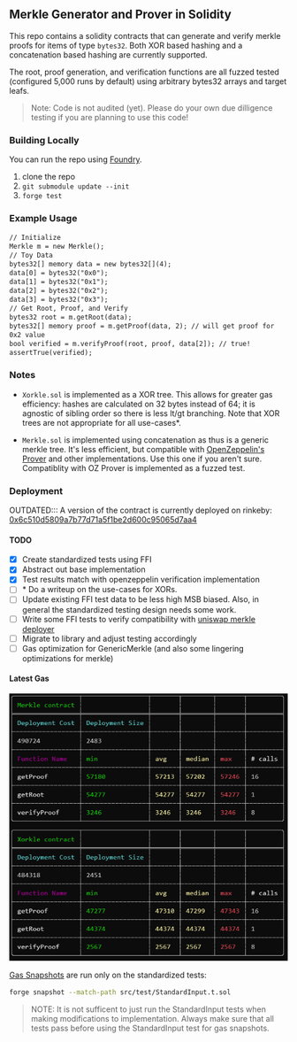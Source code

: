 ## Merkle Generator and Prover in Solidity

This repo contains a solidity contracts that can generate and verify merkle proofs for items of type `bytes32`. Both XOR based hashing and a concatenation based hashing are currently supported.

The root, proof generation, and verification functions are all fuzzed tested (configured 5,000 runs by default) using arbitrary bytes32 arrays and target leafs.

> Note: Code is not audited (yet). Please do your own due dilligence testing if you are planning to use this code!

### Building Locally
You can run the repo using [Foundry](https://github.com/gakonst/foundry).
1. clone the repo
2. ```git submodule update --init```
3. `forge test`

### Example Usage
```solidity
// Initialize
Merkle m = new Merkle();
// Toy Data
bytes32[] memory data = new bytes32[](4);
data[0] = bytes32("0x0");
data[1] = bytes32("0x1");
data[2] = bytes32("0x2");
data[3] = bytes32("0x3");
// Get Root, Proof, and Verify
bytes32 root = m.getRoot(data);
bytes32[] memory proof = m.getProof(data, 2); // will get proof for 0x2 value
bool verified = m.verifyProof(root, proof, data[2]); // true!
assertTrue(verified);
```

### Notes
* `Xorkle.sol` is implemented as a XOR tree. This allows for greater gas efficiency: hashes are calculated on 32 bytes instead of 64; it is agnostic of sibling order so there is less lt/gt branching. Note that XOR trees are not appropriate for all use-cases*.

* `Merkle.sol` is implemented using concatenation as thus is a generic merkle tree. It's less efficient, but compatible with [OpenZeppelin's Prover](https://github.com/OpenZeppelin/openzeppelin-contracts/blob/master/contracts/utils/cryptography/MerkleProof.sol) and other implementations. Use this one if you aren't sure. Compatiblity with OZ Prover is implemented as a fuzzed test.

### Deployment
OUTDATED::: A version of the contract is currently deployed on rinkeby: [0x6c510d5809a7b77d71a5f1be2d600c95065d7aa4](https://rinkeby.etherscan.io/address/0x6c510d5809a7b77d71a5f1be2d600c95065d7aa4)


#### TODO
- [x] Create standardized tests using FFI
- [x] Abstract out base implementation
- [x] Test results match with openzeppelin verification implementation
- [ ] \* Do a writeup on the use-cases for XORs.
- [ ] Update existing FFI test data to be less high MSB biased. Also, in general the standardized testing design needs some work.
- [ ] Write some FFI tests to verify compatibility with [uniswap merkle deployer](https://github.com/Uniswap/merkle-distributor/tree/master/src)
- [ ] Migrate to library and adjust testing accordingly
- [ ] Gas optimization for GenericMerkle (and also some lingering optimizations for merkle)

#### Latest Gas
![gas report](./reports/murky_gas_report.png)

[Gas Snapshots](./.gas-snapshot) are run only on the standardized tests:
```sh
forge snapshot --match-path src/test/StandardInput.t.sol
```
> NOTE: It is not sufficent to just run the StandardInput tests when making modifications to implementation. Always make sure that all tests pass before using the StandardInput test for gas snapshots. 

